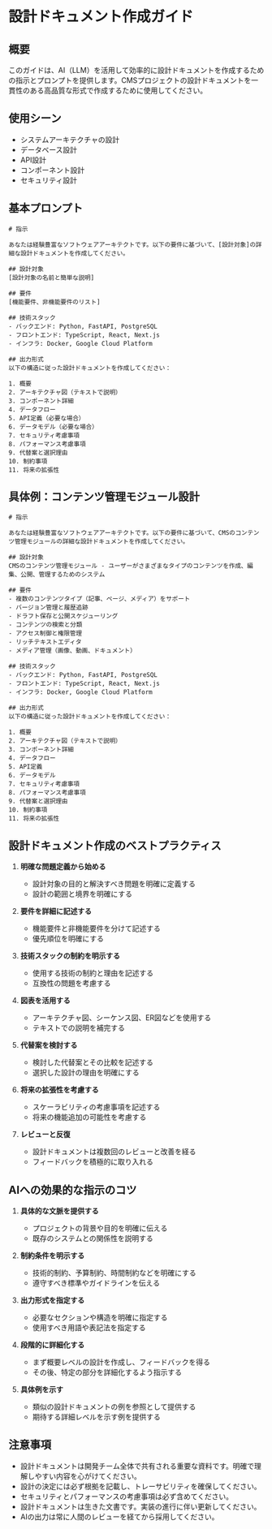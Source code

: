 # 設計ドキュメント作成ガイド

## 概要

このガイドは、AI（LLM）を活用して効率的に設計ドキュメントを作成するための指示とプロンプトを提供します。CMSプロジェクトの設計ドキュメントを一貫性のある高品質な形式で作成するために使用してください。

## 使用シーン

- システムアーキテクチャの設計
- データベース設計
- API設計
- コンポーネント設計
- セキュリティ設計

## 基本プロンプト

```
# 指示

あなたは経験豊富なソフトウェアアーキテクトです。以下の要件に基づいて、[設計対象]の詳細な設計ドキュメントを作成してください。

## 設計対象
[設計対象の名前と簡単な説明]

## 要件
[機能要件、非機能要件のリスト]

## 技術スタック
- バックエンド: Python, FastAPI, PostgreSQL
- フロントエンド: TypeScript, React, Next.js
- インフラ: Docker, Google Cloud Platform

## 出力形式
以下の構造に従った設計ドキュメントを作成してください：

1. 概要
2. アーキテクチャ図（テキストで説明）
3. コンポーネント詳細
4. データフロー
5. API定義（必要な場合）
6. データモデル（必要な場合）
7. セキュリティ考慮事項
8. パフォーマンス考慮事項
9. 代替案と選択理由
10. 制約事項
11. 将来の拡張性
```

## 具体例：コンテンツ管理モジュール設計

```
# 指示

あなたは経験豊富なソフトウェアアーキテクトです。以下の要件に基づいて、CMSのコンテンツ管理モジュールの詳細な設計ドキュメントを作成してください。

## 設計対象
CMSのコンテンツ管理モジュール - ユーザーがさまざまなタイプのコンテンツを作成、編集、公開、管理するためのシステム

## 要件
- 複数のコンテンツタイプ（記事、ページ、メディア）をサポート
- バージョン管理と履歴追跡
- ドラフト保存と公開スケジューリング
- コンテンツの検索と分類
- アクセス制御と権限管理
- リッチテキストエディタ
- メディア管理（画像、動画、ドキュメント）

## 技術スタック
- バックエンド: Python, FastAPI, PostgreSQL
- フロントエンド: TypeScript, React, Next.js
- インフラ: Docker, Google Cloud Platform

## 出力形式
以下の構造に従った設計ドキュメントを作成してください：

1. 概要
2. アーキテクチャ図（テキストで説明）
3. コンポーネント詳細
4. データフロー
5. API定義
6. データモデル
7. セキュリティ考慮事項
8. パフォーマンス考慮事項
9. 代替案と選択理由
10. 制約事項
11. 将来の拡張性
```

## 設計ドキュメント作成のベストプラクティス

1. **明確な問題定義から始める**
   - 設計対象の目的と解決すべき問題を明確に定義する
   - 設計の範囲と境界を明確にする

2. **要件を詳細に記述する**
   - 機能要件と非機能要件を分けて記述する
   - 優先順位を明確にする

3. **技術スタックの制約を明示する**
   - 使用する技術の制約と理由を記述する
   - 互換性の問題を考慮する

4. **図表を活用する**
   - アーキテクチャ図、シーケンス図、ER図などを使用する
   - テキストでの説明を補完する

5. **代替案を検討する**
   - 検討した代替案とその比較を記述する
   - 選択した設計の理由を明確にする

6. **将来の拡張性を考慮する**
   - スケーラビリティの考慮事項を記述する
   - 将来の機能追加の可能性を考慮する

7. **レビューと反復**
   - 設計ドキュメントは複数回のレビューと改善を経る
   - フィードバックを積極的に取り入れる

## AIへの効果的な指示のコツ

1. **具体的な文脈を提供する**
   - プロジェクトの背景や目的を明確に伝える
   - 既存のシステムとの関係性を説明する

2. **制約条件を明示する**
   - 技術的制約、予算制約、時間制約などを明確にする
   - 遵守すべき標準やガイドラインを伝える

3. **出力形式を指定する**
   - 必要なセクションや構造を明確に指定する
   - 使用すべき用語や表記法を指定する

4. **段階的に詳細化する**
   - まず概要レベルの設計を作成し、フィードバックを得る
   - その後、特定の部分を詳細化するよう指示する

5. **具体例を示す**
   - 類似の設計ドキュメントの例を参照として提供する
   - 期待する詳細レベルを示す例を提供する

## 注意事項

- 設計ドキュメントは開発チーム全体で共有される重要な資料です。明確で理解しやすい内容を心がけてください。
- 設計の決定には必ず根拠を記載し、トレーサビリティを確保してください。
- セキュリティとパフォーマンスの考慮事項は必ず含めてください。
- 設計ドキュメントは生きた文書です。実装の進行に伴い更新してください。
- AIの出力は常に人間のレビューを経てから採用してください。
